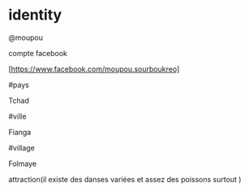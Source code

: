 # identity

@moupou

compte facebook

[https://www.facebook.com/moupou.sourboukreo]

 
 #pays 
 
 Tchad
 
 #ville
 
 Fianga
 
 #village
 
Folmaye

attraction(il existe des danses variées et assez des poissons surtout )

